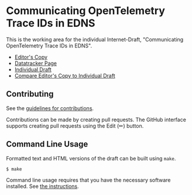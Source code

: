 <!-- regenerate: on (set to off if you edit this file) -->

# Communicating OpenTelemetry Trace IDs in EDNS

This is the working area for the individual Internet-Draft, "Communicating OpenTelemetry Trace IDs in EDNS".

* [Editor's Copy](https://PowerDNS.github.io/draft-edns-otel-trace-ids/#go.draft-edns-otel-trace-ids.html)
* [Datatracker Page](https://datatracker.ietf.org/doc/draft-edns-otel-trace-ids)
* [Individual Draft](https://datatracker.ietf.org/doc/html/draft-edns-otel-trace-ids)
* [Compare Editor's Copy to Individual Draft](https://PowerDNS.github.io/draft-edns-otel-trace-ids/#go.draft-edns-otel-trace-ids.diff)


## Contributing

See the
[guidelines for contributions](https://github.com/PowerDNS/draft-edns-otel-trace-ids/blob/main/CONTRIBUTING.md).

Contributions can be made by creating pull requests.
The GitHub interface supports creating pull requests using the Edit (✏) button.


## Command Line Usage

Formatted text and HTML versions of the draft can be built using `make`.

```sh
$ make
```

Command line usage requires that you have the necessary software installed.  See
[the instructions](https://github.com/martinthomson/i-d-template/blob/main/doc/SETUP.md).

